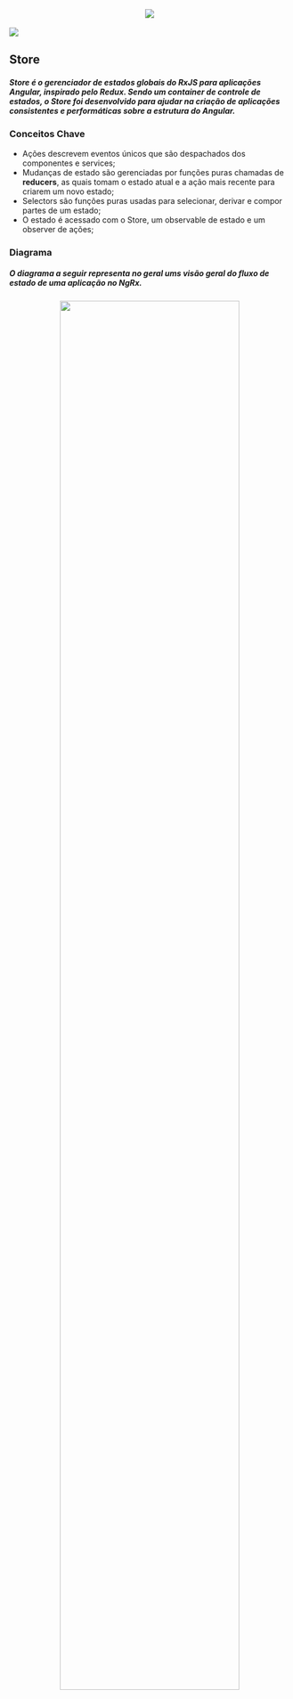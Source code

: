 <div align="center">
  <img src="https://user-images.githubusercontent.com/61476935/115932683-c3e1ba00-a463-11eb-94c8-a906fcd5ad8b.png">
</div>
<br>     
<img src="https://img.shields.io/static/v1?label=Angular&message=Library&color=purple&style=for-the-badge&logo=Angular"/>

<h2>
  Store
</h2>

<h5>
  Store é o gerenciador de estados globais do RxJS para aplicações Angular, inspirado pelo Redux.
  Sendo um container de controle de estados, o Store foi desenvolvido para ajudar na criação de 
  aplicações consistentes e performáticas sobre a estrutura do Angular.
</h5>

<h3>
  Conceitos Chave
</h3>

<ul>
  <li>
   Ações descrevem eventos únicos que são despachados dos componentes e services;
  </li>
  <li>
   Mudanças de estado são gerenciadas por funções puras chamadas de <strong>reducers</strong>,
   as quais tomam o estado atual e a ação mais recente para criarem um novo estado;
  </li>
  <li>
   Selectors são funções puras usadas para selecionar, derivar e compor partes de um estado;
  </li>
  <li>
   O estado é acessado com o Store, um observable de estado e um observer de ações;
  </li>
</ul>

<h3>
  Diagrama
</h3>

<h5>
  O diagrama a seguir representa no geral ums visão geral do fluxo de estado de uma
  aplicação no NgRx.
</h5>

<div align="center">
  <img width="80%" src="https://user-images.githubusercontent.com/61476935/115942501-fbab2a80-a480-11eb-8386-ff31ff33f434.png">
</div>
